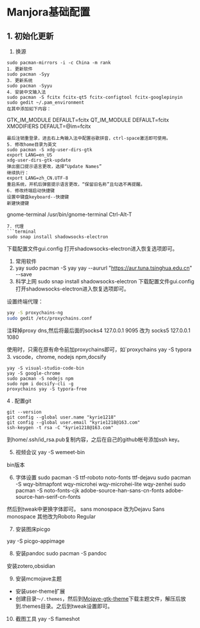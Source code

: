 # Manjora基础配置
## 1. 初始化更新
1. 换源
```
sudo pacman-mirrors -i -c China -m rank
1. 更新软件
sudo pacman -Syy
3. 更新系统
sudo pacman -Syyu
4. 安装中文输入法
sudo pacman -S fcitx fcitx-qt5 fcitx-configtool fcitx-googlepinyin
sudo gedit ~/.pam_environment
在其中添加如下内容：
```
GTK_IM_MODULE DEFAULT=fcitx
QT_IM_MODULE  DEFAULT=fcitx
XMODIFIERS    DEFAULT=\@im=fcitx
```
最后注销重登录，进去右上角输入法中配置谷歌拼音，ctrl-space激活即可使用。
5. 修改home目录为英文
sudo pacman -S xdg-user-dirs-gtk
export LANG=en_US
xdg-user-dirs-gtk-update
弹出窗口提示语言更改，选择“Update Names”
继续执行：
export LANG=zh_CN.UTF-8
重启系统，开机后弹窗提示语言更改，“保留旧名称”且勾选不再提醒。
6. 修改终端启动快捷键
设置中键盘keyboard--快捷键
新建快捷键
```
gnome-terminal
/usr/bin/gnome-terminal
Ctrl-Alt-T
```
7. 代理
```terminal
sudo snap install shadowsocks-electron
```
下载配置文件gui.config
打开shadowsocks-electron进入恢复选项即可。


1. 常用软件
2.  yay
sudo pacman -S yay
yay --aururl "https://aur.tuna.tsinghua.edu.cn" --save
2.  科学上网
sudo snap install shadowsocks-electron
下载配置文件gui.config
打开shadowsocks-electron进入恢复选项即可。

设置终端代理：
```zsh
yay -S proxychains-ng
sudo gedit /etc/proxychains.conf
```
注释掉proxy dns,然后将最后面的socks4 127.0.0.1 9095 改为 socks5 127.0.0.1 1080

使用时，只需在原有命令前加proxychains即可，如`proxychains yay -S typora
3. vscode，chrome, nodejs npm,docsify
```
yay -S visual-studio-code-bin 
yay -S google-chrome
sudo pacman -S nodejs npm
sudo npm i docsify-cli -g
proxychains yay -S typora-free
```
4 . 配置git
```
git --version
git config --global user.name "kyrie1218"
git config --global user.email "kyrie1218@163.com" 
ssh-keygen -t rsa -C "kyrie1218@163.com"
```
到home/.ssh/id_rsa.pub复制内容，之后在自己的github帐号添加ssh key。

5. 视频会议
yay -S wemeet-bin

bin版本

6. 字体设置
sudo pacman -S ttf-roboto noto-fonts ttf-dejavu 
sudo pacman -S wqy-bitmapfont wqy-microhei wqy-microhei-lite wqy-zenhei
sudo pacman -S noto-fonts-cjk adobe-source-han-sans-cn-fonts adobe-source-han-serif-cn-fonts

然后到tweak中更换字体即可。
sans monospace 改为Dejavu Sans monospace
其他改为Roboto Regular

7. 安装图床picgo

yay -S picgo-appimage

8. 安装pandoc
sudo pacman -S pandoc

安装zotero,obsidian

9. 安装mcmojave主题
- 安装user-theme扩展
- 创建目录`～/.themes`，然后到[Mojave-gtk-theme](https://github.com/vinceliuice/Mojave-gtk-theme)下载主题文件，解压后放到.themes目录。之后到tweak设置即可。

10. 截图工具
yay -S flameshot


 